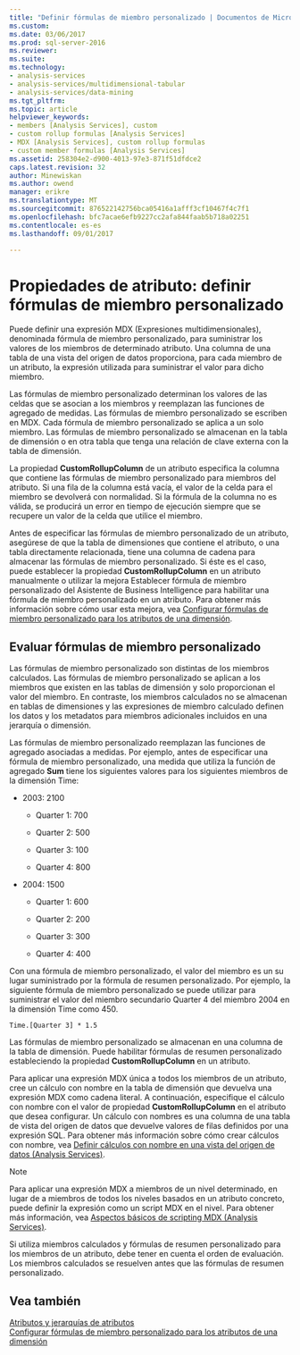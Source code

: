 ```yaml
---
title: "Definir fórmulas de miembro personalizado | Documentos de Microsoft"
ms.custom: 
ms.date: 03/06/2017
ms.prod: sql-server-2016
ms.reviewer: 
ms.suite: 
ms.technology:
- analysis-services
- analysis-services/multidimensional-tabular
- analysis-services/data-mining
ms.tgt_pltfrm: 
ms.topic: article
helpviewer_keywords:
- members [Analysis Services], custom
- custom rollup formulas [Analysis Services]
- MDX [Analysis Services], custom rollup formulas
- custom member formulas [Analysis Services]
ms.assetid: 258304e2-d900-4013-97e3-871f51dfdce2
caps.latest.revision: 32
author: Minewiskan
ms.author: owend
manager: erikre
ms.translationtype: MT
ms.sourcegitcommit: 876522142756bca05416a1afff3cf10467f4c7f1
ms.openlocfilehash: bfc7acae6efb9227cc2afa844faab5b718a02251
ms.contentlocale: es-es
ms.lasthandoff: 09/01/2017

---
```

# <a name="attribute-properties---define-custom-member-formulas"></a>Propiedades de atributo: definir fórmulas de miembro personalizado
  Puede definir una expresión MDX (Expresiones multidimensionales), denominada fórmula de miembro personalizado, para suministrar los valores de los miembros de determinado atributo. Una columna de una tabla de una vista del origen de datos proporciona, para cada miembro de un atributo, la expresión utilizada para suministrar el valor para dicho miembro.  
  
 Las fórmulas de miembro personalizado determinan los valores de las celdas que se asocian a los miembros y reemplazan las funciones de agregado de medidas. Las fórmulas de miembro personalizado se escriben en MDX. Cada fórmula de miembro personalizado se aplica a un solo miembro. Las fórmulas de miembro personalizado se almacenan en la tabla de dimensión o en otra tabla que tenga una relación de clave externa con la tabla de dimensión.  
  
 La propiedad **CustomRollupColumn** de un atributo especifica la columna que contiene las fórmulas de miembro personalizado para miembros del atributo. Si una fila de la columna está vacía, el valor de la celda para el miembro se devolverá con normalidad. Si la fórmula de la columna no es válida, se producirá un error en tiempo de ejecución siempre que se recupere un valor de la celda que utilice el miembro.  
  
 Antes de especificar las fórmulas de miembro personalizado de un atributo, asegúrese de que la tabla de dimensiones que contiene el atributo, o una tabla directamente relacionada, tiene una columna de cadena para almacenar las fórmulas de miembro personalizado. Si éste es el caso, puede establecer la propiedad **CustomRollupColumn** en un atributo manualmente o utilizar la mejora Establecer fórmula de miembro personalizado del Asistente de Business Intelligence para habilitar una fórmula de miembro personalizado en un atributo. Para obtener más información sobre cómo usar esta mejora, vea [Configurar fórmulas de miembro personalizado para los atributos de una dimensión](../../analysis-services/multidimensional-models/bi-wizard-custom-member-formulas-for-attributes-in-a-dimension.md).  
  
## <a name="evaluating-custom-member-formulas"></a>Evaluar fórmulas de miembro personalizado  
 Las fórmulas de miembro personalizado son distintas de los miembros calculados. Las fórmulas de miembro personalizado se aplican a los miembros que existen en las tablas de dimensión y solo proporcionan el valor del miembro. En contraste, los miembros calculados no se almacenan en tablas de dimensiones y las expresiones de miembro calculado definen los datos y los metadatos para miembros adicionales incluidos en una jerarquía o dimensión.  
  
 Las fórmulas de miembro personalizado reemplazan las funciones de agregado asociadas a medidas. Por ejemplo, antes de especificar una fórmula de miembro personalizado, una medida que utiliza la función de agregado **Sum** tiene los siguientes valores para los siguientes miembros de la dimensión Time:  
  
-   2003: 2100  
  
    -   Quarter 1: 700  
  
    -   Quarter 2: 500  
  
    -   Quarter 3: 100  
  
    -   Quarter 4: 800  
  
-   2004: 1500  
  
    -   Quarter 1: 600  
  
    -   Quarter 2: 200  
  
    -   Quarter 3: 300  
  
    -   Quarter 4: 400  
  
 Con una fórmula de miembro personalizado, el valor del miembro es un su lugar suministrado por la fórmula de resumen personalizado. Por ejemplo, la siguiente fórmula de miembro personalizado se puede utilizar para suministrar el valor del miembro secundario Quarter 4 del miembro 2004 en la dimensión Time como 450.  
  
```  
Time.[Quarter 3] * 1.5  
```  
  
 Las fórmulas de miembro personalizado se almacenan en una columna de la tabla de dimensión. Puede habilitar fórmulas de resumen personalizado estableciendo la propiedad **CustomRollupColumn** en un atributo.  
  
 Para aplicar una expresión MDX única a todos los miembros de un atributo, cree un cálculo con nombre en la tabla de dimensión que devuelva una expresión MDX como cadena literal. A continuación, especifique el cálculo con nombre con el valor de propiedad **CustomRollupColumn** en el atributo que desea configurar. Un cálculo con nombres es una columna de una tabla de vista del origen de datos que devuelve valores de filas definidos por una expresión SQL. Para obtener más información sobre cómo crear cálculos con nombre, vea [Definir cálculos con nombre en una vista del origen de datos &#40;Analysis Services&#41;](../../analysis-services/multidimensional-models/define-named-calculations-in-a-data-source-view-analysis-services.md).  
  
> [!NOTE]  
>  Para aplicar una expresión MDX a miembros de un nivel determinado, en lugar de a miembros de todos los niveles basados en un atributo concreto, puede definir la expresión como un script MDX en el nivel. Para obtener más información, vea [Aspectos básicos de scripting MDX &#40;Analysis Services&#41;](../../analysis-services/multidimensional-models/mdx/mdx-scripting-fundamentals-analysis-services.md).  
  
 Si utiliza miembros calculados y fórmulas de resumen personalizado para los miembros de un atributo, debe tener en cuenta el orden de evaluación. Los miembros calculados se resuelven antes que las fórmulas de resumen personalizado.  
  
## <a name="see-also"></a>Vea también  
 [Atributos y jerarquías de atributos](../../analysis-services/multidimensional-models-olap-logical-dimension-objects/attributes-and-attribute-hierarchies.md)   
 [Configurar fórmulas de miembro personalizado para los atributos de una dimensión](../../analysis-services/multidimensional-models/bi-wizard-custom-member-formulas-for-attributes-in-a-dimension.md)  
  
  

